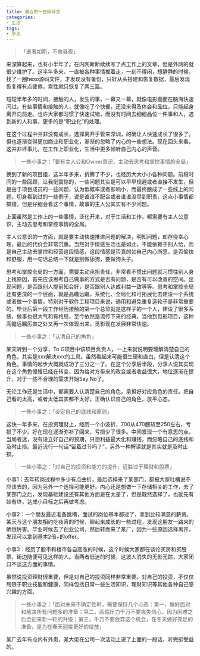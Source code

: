 ```yaml
---
title: 最近的一些碎碎念
categories:
- 生活
tags:
- 杂谈
---
```

> 「逝者如斯，不舍昼夜」

来深算起来，也有小半年了。在内网断断续续写了点工作上的文章，但是外网的就很少维护了。这半年多来，一直被各种事情推着走，一刻不得闲，想静静的时候，找了一圈hexo源码文件，才发现没有备份，只好从头搭建和恢复数据，最后发现恢复得有点疲倦，索性就只恢复了两三篇。

短短半年多的时间，接触的人，发生的事，一幕又一幕，就像电影画面在脑海快速闪过。有些事情和接触的人，就像吃了个快餐，还没来得及体会和品位，只能起身离开向前走。也许大家都习惯了快速试错，而没有时间去细细品位一件事和人，遇到新的人和事，更多的是“职业化”的处理。

在这个过程中并非没有成长，选择离开手管来深圳，的确让人快速成长了很多了。但也逐渐变得更加商业和职业化，渐渐的忽略了内心的一些想法。现在回头来看，这并非坏事儿，在工作上职业化，生活中更多倾听自己内心的声音。

> 一些小事之：「要有主人公和Owner意识，主动去思考和掌控事情的全局」

换到了新的项目组，这半年多来，折腾了不少，也经历大大小小各种问题。前段时间的一些回顾，让我挺震惊的，一些问题其实是可以早早规避或者直接不发生，但是由于项目成员的一些问题，认为低概率或者影响小，而最终酿成了一些线上的问题。切身看到过的一些例子，说是谁谁不配合或者谁谁没尽到职责，这点小事情都搞错，但是仔细会看这个事情，故事的主人公其实有不少问题。

上面虽然是工作上的一些事情，泛化开来，对于生活和工作，都需要有主人公意识，主动去思考和掌控事情的全局。

主人公意识的一方面，就是要主动快速推进问题的解决，明知问题，却存侥幸心理，最后的代价会非常沉重。当然对于情感生活也是如此，不能依赖于别人给，而是自己主动去掌控和经营这段情感，这段情感是否真的如自己内心所愿，是否愉快和舒服，用一句话总结一下就是别做舔狗，要做狗头子。

思考和掌控全局的一方面，需要主动承担责任，非常看不惯出问题就习惯往别人身上找原因，首先应该思考自己做事的方式是否有问题，是否有可以改善的空间。出现问题，是否跟别人提前知会好，是否跟别人达成利益一致等等。思考和掌控全局还有更深的一个层面，就是高瞻远瞩，系统化、全局化和可拓展化去建设一个系统或者做一个事情，特别对于软件工程项目来说，通用和避免重复造轮子是非常重要的。毕业后第一段工作经历接触的第一个总监就是这样子的一个人，建设了很多系统，做事也很大气和有格局，至今依然是流传下来的经典，当他到觅影项目，这种高瞻远瞩厉害之处又再一次体现出来，觅影现在发展非常快速。

> 一些小事之：「认清自己的角色」

某天听到一个分享，To G项目中该项目负责人，一上来就说明要理解清楚自己的角色，其实是xxx解决xxx的工具。虽然看起来可能很生硬和直白，但是认清这个角色，事情的起步大概就成功了三分之一了。在这个分享后半段，分享人说其实现在这个角色慢慢已经在转变，因为给对方带来的改变或者收益很大，地位逐渐在提升，对于一些不合理的需求开始Say No了。

无论工作还是生活中，都需要人认清楚自己的角色，承担好对应角色的责任。把自己看的太高，或者太低其实都不太好，正确认识自己的角色，放平心态。

> 一些小事之：「设定自己的底线和原则」

这快一年多来，在投资理财上，经历一个小波折，700从470腰斩至250左右，亏损了不少。好在现在逐渐弥补了回来，亏损少了很多。中间发现一个有意思的点，当局者迷，没有设立好自己的预期，只想利益最大化和赚钱，而忽略自己的底线和及时止损。最近流行一句话“留着过节吗？”，另外一种解读就是其实就是及时止损。

> 一些小事之：「对自己的投资和能力的提升，远胜过于理财和股票」

小事1：去年转岗过程中多少有点曲折，最后选择来了某部门，都被大家吐槽说不应该去的，因为另外一个选择可能更好。内心还是想做一下存储相关的工作，去了某部门之后，发现基础建设还有其他方面是在太差了，但是既然选择了，也就先有始有终，达成小目标之后再做考虑。

小事2：一个朋友最近准备跳槽，面试的岗位基本都过了，拿到比较满意的薪资。某天与这个朋友相约吃夜宵的时候，聊起来成长的一些过程，发现这朋友一路来的确很厉害。毕业时候去了创业公司，然后转而来了某厂，因为一些原因选择离开，发现可以拿到基本2倍+的offer。

小事3：经历了股市和楼市各自高涨的时候，这个时候大家都在谈论买房和买股票，街边随便可见这样的人。当两者低迷的时候，这波人消失的无影无踪，大家闭口不谈这方面的事情。

虽然说投资理财很重要，但是对自己的投资同样非常重要。对自己的投资，不仅仅局限于职业技能和健康，同样包括日常一些生活知识，理财知识等其他各种自己感兴趣的方面。

> 一些小事之：「面对未来不确定性时，需要保持几个心态：第一，做好面对和解决所有问题多的准备；第二，面临压力千万不要丧失信心，因为困难之后会迎来新一轮的升级；第三，千万不要放弃这个机会，在冬天做好充足的准备，是为在春天迎接更好的绽放」

某厂去年有点内有外患，某大佬在公司一次活动上说了上面的一段话，听完挺受益的。
